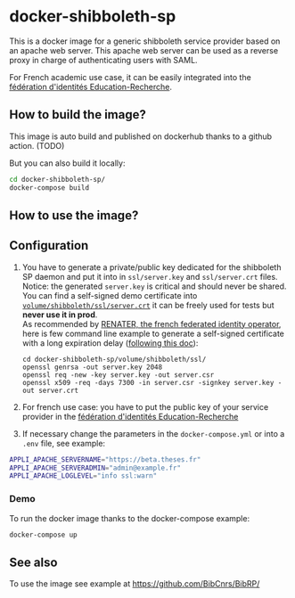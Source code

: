 # docker-shibboleth-sp

This is a docker image for a generic shibboleth service provider based on an apache web server. 
This apache web server can be used as a reverse proxy in charge of authenticating users with SAML.

For French academic use case, it can be easily integrated into the [fédération d'identités Education-Recherche](https://federation.renater.fr/registry?action=get_all).


## How to build the image?

This image is auto build and published on dockerhub thanks to a github action. (TODO)

But you can also build it locally:
```bash
cd docker-shibboleth-sp/
docker-compose build
```
## How to use the image?

## Configuration


1) You have to generate a private/public key dedicated for the shibboleth SP daemon and put it into in ``ssl/server.key`` and ``ssl/server.crt`` files. Notice: the generated ``server.key`` is critical and should never be shared. You can find a self-signed demo certificate into [``volume/shibboleth/ssl/server.crt``](https://github.com/abes-esr/docker-shibboleth-sp/tree/main/volume/shibboleth/ssl) it can be freely used for tests but **never use it in prod**.  
  As recommended by [RENATER, the french federated identity operator](https://services.renater.fr/federation/documentation/generale/certificats-saml#recommandations_techniques_pour_les_certificats), here is few command line example to generate a self-signed certificate with a long expiration delay ([following this doc](http://doc.ubuntu-fr.org/tutoriel/comment_creer_un_certificat_ssl)):
   ```
   cd docker-shibboleth-sp/volume/shibboleth/ssl/
   openssl genrsa -out server.key 2048
   openssl req -new -key server.key -out server.csr
   openssl x509 -req -days 7300 -in server.csr -signkey server.key -out server.crt
   ```
   

2) For french use case: you have to put the public key of your service provider in the [fédération d'identités Education-Recherche](https://federation.renater.fr/registry?action=get_all) 

3) If necessary change the parameters in the ``docker-compose.yml`` or into a ``.env`` file, see example:
```bash
APPLI_APACHE_SERVERNAME="https://beta.theses.fr"
APPLI_APACHE_SERVERADMIN="admin@example.fr"
APPLI_APACHE_LOGLEVEL="info ssl:warn"
```

### Demo

To run the docker image thanks to the docker-compose example:
```bash
docker-compose up
```

## See also

To use the image see example at https://github.com/BibCnrs/BibRP/
